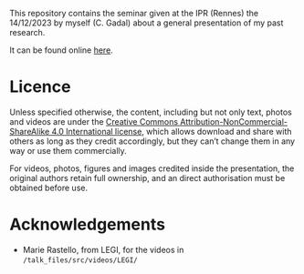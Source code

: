 This repository contains the seminar given at the IPR (Rennes) the 14/12/2023 by myself (C. Gadal) about a general presentation of my past research.

It can be found online [here](https://cgadal-presentations.github.io/SeminarRennes2023/).


# Licence

Unless specified otherwise, the content, including but not only text, photos and videos are under the [Creative Commons Attribution-NonCommercial-ShareAlike 4.0 International license](https://creativecommons.org/licenses/by-nc-sa/4.0/legalcode.en), which allows download and share with others as long as they credit accordingly, but they can’t change them in any way or use them commercially.

For videos, photos, figures and images credited inside the presentation, the original authors retain full ownership, and an direct authorisation must be obtained before use.

# Acknowledgements

- Marie Rastello, from LEGI, for the videos in `/talk_files/src/videos/LEGI/`
